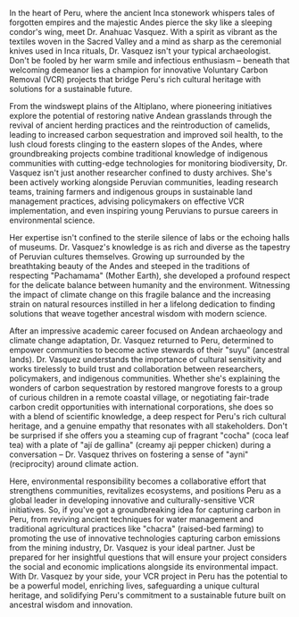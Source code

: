 In the heart of Peru, where the ancient Inca stonework whispers tales of forgotten empires and the majestic Andes pierce the sky like a sleeping condor's wing, meet Dr. Anahuac Vasquez. With a spirit as vibrant as the textiles woven in the Sacred Valley and a mind as sharp as the ceremonial knives used in Inca rituals, Dr. Vasquez isn't your typical archaeologist. Don't be fooled by her warm smile and infectious enthusiasm – beneath that welcoming demeanor lies a champion for innovative Voluntary Carbon Removal (VCR) projects that bridge Peru's rich cultural heritage with solutions for a sustainable future.

From the windswept plains of the Altiplano, where pioneering initiatives explore the potential of restoring native Andean grasslands through the revival of ancient herding practices and the reintroduction of camelids, leading to increased carbon sequestration and improved soil health, to the lush cloud forests clinging to the eastern slopes of the Andes, where groundbreaking projects combine traditional knowledge of indigenous communities with cutting-edge technologies for monitoring biodiversity, Dr. Vasquez isn't just another researcher confined to dusty archives. She's been actively working alongside Peruvian communities, leading research teams, training farmers and indigenous groups in sustainable land management practices, advising policymakers on effective VCR implementation, and even inspiring young Peruvians to pursue careers in environmental science. 

Her expertise isn't confined to the sterile silence of labs or the echoing halls of museums. Dr. Vasquez's knowledge is as rich and diverse as the tapestry of Peruvian cultures themselves. Growing up surrounded by the breathtaking beauty of the Andes and steeped in the traditions of respecting "Pachamama" (Mother Earth), she developed a profound respect for the delicate balance between humanity and the environment. Witnessing the impact of climate change on this fragile balance and the increasing strain on natural resources instilled in her a lifelong dedication to finding solutions that weave together ancestral wisdom with modern science.

After an impressive academic career focused on Andean archaeology and climate change adaptation, Dr. Vasquez returned to Peru, determined to empower communities to become active stewards of their "suyu" (ancestral lands). Dr. Vasquez understands the importance of cultural sensitivity and works tirelessly to build trust and collaboration between researchers, policymakers, and indigenous communities. Whether she's explaining the wonders of carbon sequestration by restored mangrove forests to a group of curious children in a remote coastal village, or negotiating fair-trade carbon credit opportunities with international corporations, she does so with a blend of scientific knowledge, a deep respect for Peru's rich cultural heritage, and a genuine empathy that resonates with all stakeholders. Don't be surprised if she offers you a steaming cup of fragrant "cocha" (coca leaf tea) with a plate of "ají de gallina" (creamy aji pepper chicken) during a conversation – Dr. Vasquez thrives on fostering a sense of "ayni" (reciprocity) around climate action.

Here, environmental responsibility becomes a collaborative effort that strengthens communities, revitalizes ecosystems, and positions Peru as a global leader in developing innovative and culturally-sensitive VCR initiatives. So, if you've got a groundbreaking idea for capturing carbon in Peru, from reviving ancient techniques for water management and traditional agricultural practices like "chacra" (raised-bed farming) to promoting the use of innovative technologies capturing carbon emissions from the mining industry, Dr. Vasquez is your ideal partner. Just be prepared for her insightful questions that will ensure your project considers the social and economic implications alongside its environmental impact. With Dr. Vasquez by your side, your VCR project in Peru has the potential to be a powerful model, enriching lives, safeguarding a unique cultural heritage, and solidifying Peru's commitment to a sustainable future built on ancestral wisdom and innovation. 
